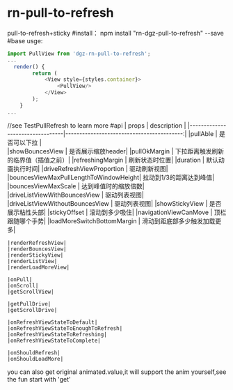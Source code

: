# rn-pull-to-refresh
pull-to-refresh+sticky
#install：
npm install "rn-dgz-pull-to-refresh" --save
#base usge:
```javascript
import PullView from 'dgz-rn-pull-to-refresh';
...
  render() {
        return (
            <View style={styles.container}>
                <PullView/>
            </View>
        );
    }
...   
```
//see TestPullRefresh to learn more
#api
    |         props                   |                            description    |
    |---------------------------------|------------------------------------------:|
    |pullAble                         |       是否可以下拉                         |       
    |showBouncesView                  |        是否展示缩放header|
    |pullOkMargin                      |     下拉距离触发刷新的临界值（插值之前）|
    |refreshingMargin                  |    刷新状态时位置|
    |duration                          |     默认动画执行时间|
    |driveRefreshViewProportion         |    驱动刷新视图|
    |bouncesViewMaxPullLengthToWindowHeight| 拉动到1/3的距离达到峰值|
    |bouncesViewMaxScale                   | 达到峰值时的缩放倍数|
    |driveListViewWithBouncesView          | 驱动列表视图|
    |driveListViewWithoutBouncesView    | 驱动列表视图|
    |showStickyView                      |    是否展示粘性头部|
    |stickyOffset                       | 滚动到多少吸住|
    |navigationViewCanMove              |   顶栏跟随哪个手势|
    |loadMoreSwitchBottomMargin         |  滑动到距底部多少触发加载更多|

    |renderRefreshView|
    |renderBouncesView|
    |renderStickyView|
    |renderListView|
    |renderLoadMoreView|

    |onPull|
    |onScroll|
    |getScrollView|

    |getPullDrive|
    |getScrollDrive|

    |onRefreshViewStateToDefault|
    |onRefreshViewStateToEnoughToRefresh|
    |onRefreshViewStateToRefreshing|
    |onRefreshViewStateToComplete|

    |onShouldRefresh|
    |onShouldLoadMore|
    
  you can also get original animated.value,it will support the anim yourself,see the fun start with 'get'
  
